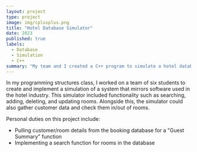 ```yaml
---
layout: project
type: project
image: img/cplusplus.png
title: "Hotel Database Simulator"
date: 2023
published: true
labels:
  - Database
  - Simulation
  - C++
summary: "My team and I created a C++ program to simulate a hotel database."
---
```


In my programming structures class, I worked on a team of six students to create and implement a simulation of a system that mirrors software used in the hotel industry. This simulator included functionality such as
searching, adding, deleting, and updating rooms. Alongside this, the simulator could also gather customer data and check them in/out of rooms.

Personal duties on this project include:
- Pulling customer/room details from the booking database for a "Guest Summary" function
- Implementing a search function for rooms in the database
